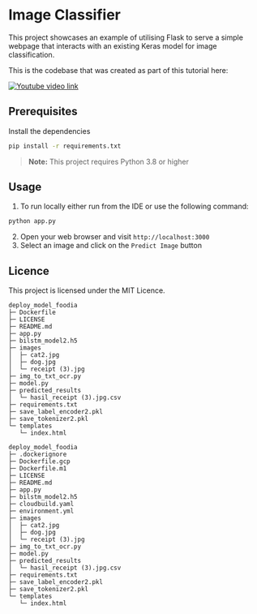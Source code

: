 # Image Classifier
This project showcases an example of utilising Flask to serve a simple webpage that interacts with an existing Keras model for image classification. 

This is the codebase that was created as part of this tutorial here:

[![Youtube video link](http://img.youtube.com/vi/0nr6TPKlrN0/0.jpg)](http://www.youtube.com/watch?v=0nr6TPKlrN0)

## Prerequisites
Install the dependencies 
``` bash
pip install -r requirements.txt
```

> **Note:** This project requires Python 3.8 or higher 

## Usage
1. To run locally either run from the IDE or use the following command:
```bash
python app.py
```

2. Open your web browser and visit `http://localhost:3000`
3. Select an image and click on the `Predict Image` button

## Licence 
This project is licensed under the MIT Licence.
```
deploy_model_foodia
├─ Dockerfile
├─ LICENSE
├─ README.md
├─ app.py
├─ bilstm_model2.h5
├─ images
│  ├─ cat2.jpg
│  ├─ dog.jpg
│  └─ receipt (3).jpg
├─ img_to_txt_ocr.py
├─ model.py
├─ predicted_results
│  └─ hasil_receipt (3).jpg.csv
├─ requirements.txt
├─ save_label_encoder2.pkl
├─ save_tokenizer2.pkl
└─ templates
   └─ index.html

```
```
deploy_model_foodia
├─ .dockerignore
├─ Dockerfile.gcp
├─ Dockerfile.m1
├─ LICENSE
├─ README.md
├─ app.py
├─ bilstm_model2.h5
├─ cloudbuild.yaml
├─ environment.yml
├─ images
│  ├─ cat2.jpg
│  ├─ dog.jpg
│  └─ receipt (3).jpg
├─ img_to_txt_ocr.py
├─ model.py
├─ predicted_results
│  └─ hasil_receipt (3).jpg.csv
├─ requirements.txt
├─ save_label_encoder2.pkl
├─ save_tokenizer2.pkl
└─ templates
   └─ index.html

```
